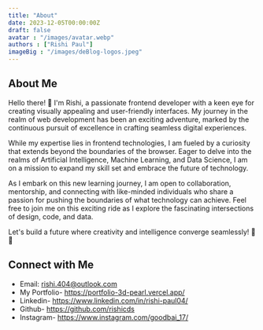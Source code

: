 ```yaml
---
title: "About"
date: 2023-12-05T00:00:00Z
draft: false
avatar : "/images/avatar.webp"
authors : ["Rishi Paul"]
imageBig : "/images/deBlog-logos.jpeg"
---
```


## About Me
Hello there! 👋 I'm Rishi, a passionate frontend developer with a keen eye for creating visually appealing and user-friendly interfaces. My journey in the realm of web development has been an exciting adventure, marked by the continuous pursuit of excellence in crafting seamless digital experiences.

While my expertise lies in frontend technologies, I am fueled by a curiosity that extends beyond the boundaries of the browser. Eager to delve into the realms of Artificial Intelligence, Machine Learning, and Data Science, I am on a mission to expand my skill set and embrace the future of technology.

As I embark on this new learning journey, I am open to collaboration, mentorship, and connecting with like-minded individuals who share a passion for pushing the boundaries of what technology can achieve. Feel free to join me on this exciting ride as I explore the fascinating intersections of design, code, and data.

Let's build a future where creativity and intelligence converge seamlessly! 🚀✨

## Connect with Me

- Email: rishi.404@outlook.com
- My Portfolio- https://portfolio-3d-pearl.vercel.app/
- Linkedin- https://www.linkedin.com/in/rishi-paul04/
- Github- https://github.com/rishicds
- Instagram- https://www.instagram.com/goodbai_17/


